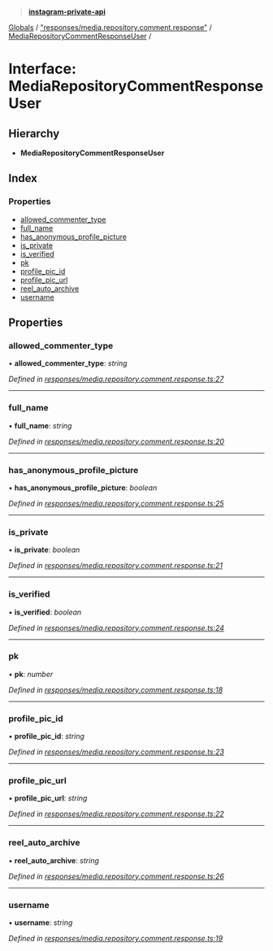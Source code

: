 > **[instagram-private-api](../README.md)**

[Globals](../README.md) / ["responses/media.repository.comment.response"](../modules/_responses_media_repository_comment_response_.md) / [MediaRepositoryCommentResponseUser](_responses_media_repository_comment_response_.mediarepositorycommentresponseuser.md) /

# Interface: MediaRepositoryCommentResponseUser

## Hierarchy

- **MediaRepositoryCommentResponseUser**

## Index

### Properties

- [allowed_commenter_type](_responses_media_repository_comment_response_.mediarepositorycommentresponseuser.md#allowed_commenter_type)
- [full_name](_responses_media_repository_comment_response_.mediarepositorycommentresponseuser.md#full_name)
- [has_anonymous_profile_picture](_responses_media_repository_comment_response_.mediarepositorycommentresponseuser.md#has_anonymous_profile_picture)
- [is_private](_responses_media_repository_comment_response_.mediarepositorycommentresponseuser.md#is_private)
- [is_verified](_responses_media_repository_comment_response_.mediarepositorycommentresponseuser.md#is_verified)
- [pk](_responses_media_repository_comment_response_.mediarepositorycommentresponseuser.md#pk)
- [profile_pic_id](_responses_media_repository_comment_response_.mediarepositorycommentresponseuser.md#profile_pic_id)
- [profile_pic_url](_responses_media_repository_comment_response_.mediarepositorycommentresponseuser.md#profile_pic_url)
- [reel_auto_archive](_responses_media_repository_comment_response_.mediarepositorycommentresponseuser.md#reel_auto_archive)
- [username](_responses_media_repository_comment_response_.mediarepositorycommentresponseuser.md#username)

## Properties

### allowed_commenter_type

• **allowed_commenter_type**: _string_

_Defined in [responses/media.repository.comment.response.ts:27](https://github.com/realinstadude/instagram-private-api/blob/4ae8fec/src/responses/media.repository.comment.response.ts#L27)_

---

### full_name

• **full_name**: _string_

_Defined in [responses/media.repository.comment.response.ts:20](https://github.com/realinstadude/instagram-private-api/blob/4ae8fec/src/responses/media.repository.comment.response.ts#L20)_

---

### has_anonymous_profile_picture

• **has_anonymous_profile_picture**: _boolean_

_Defined in [responses/media.repository.comment.response.ts:25](https://github.com/realinstadude/instagram-private-api/blob/4ae8fec/src/responses/media.repository.comment.response.ts#L25)_

---

### is_private

• **is_private**: _boolean_

_Defined in [responses/media.repository.comment.response.ts:21](https://github.com/realinstadude/instagram-private-api/blob/4ae8fec/src/responses/media.repository.comment.response.ts#L21)_

---

### is_verified

• **is_verified**: _boolean_

_Defined in [responses/media.repository.comment.response.ts:24](https://github.com/realinstadude/instagram-private-api/blob/4ae8fec/src/responses/media.repository.comment.response.ts#L24)_

---

### pk

• **pk**: _number_

_Defined in [responses/media.repository.comment.response.ts:18](https://github.com/realinstadude/instagram-private-api/blob/4ae8fec/src/responses/media.repository.comment.response.ts#L18)_

---

### profile_pic_id

• **profile_pic_id**: _string_

_Defined in [responses/media.repository.comment.response.ts:23](https://github.com/realinstadude/instagram-private-api/blob/4ae8fec/src/responses/media.repository.comment.response.ts#L23)_

---

### profile_pic_url

• **profile_pic_url**: _string_

_Defined in [responses/media.repository.comment.response.ts:22](https://github.com/realinstadude/instagram-private-api/blob/4ae8fec/src/responses/media.repository.comment.response.ts#L22)_

---

### reel_auto_archive

• **reel_auto_archive**: _string_

_Defined in [responses/media.repository.comment.response.ts:26](https://github.com/realinstadude/instagram-private-api/blob/4ae8fec/src/responses/media.repository.comment.response.ts#L26)_

---

### username

• **username**: _string_

_Defined in [responses/media.repository.comment.response.ts:19](https://github.com/realinstadude/instagram-private-api/blob/4ae8fec/src/responses/media.repository.comment.response.ts#L19)_
